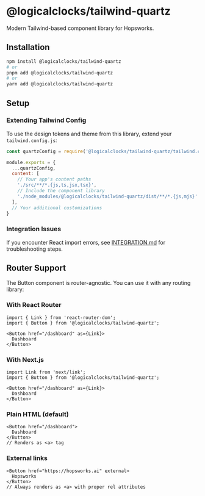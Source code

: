 # @logicalclocks/tailwind-quartz

Modern Tailwind-based component library for Hopsworks.

## Installation

```bash
npm install @logicalclocks/tailwind-quartz
# or
pnpm add @logicalclocks/tailwind-quartz
# or 
yarn add @logicalclocks/tailwind-quartz
```

## Setup

### Extending Tailwind Config

To use the design tokens and theme from this library, extend your `tailwind.config.js`:

```javascript
const quartzConfig = require('@logicalclocks/tailwind-quartz/tailwind.config.js');

module.exports = {
  ...quartzConfig,
  content: [
    // Your app's content paths
    './src/**/*.{js,ts,jsx,tsx}',
    // Include the component library
    './node_modules/@logicalclocks/tailwind-quartz/dist/**/*.{js,mjs}'
  ],
  // Your additional customizations
}
```

### Integration Issues

If you encounter React import errors, see [INTEGRATION.md](./INTEGRATION.md) for troubleshooting steps.

## Router Support

The Button component is router-agnostic. You can use it with any routing library:

### With React Router

```tsx
import { Link } from 'react-router-dom';
import { Button } from '@logicalclocks/tailwind-quartz';

<Button href="/dashboard" as={Link}>
  Dashboard
</Button>
```

### With Next.js

```tsx
import Link from 'next/link';
import { Button } from '@logicalclocks/tailwind-quartz';

<Button href="/dashboard" as={Link}>
  Dashboard
</Button>
```

### Plain HTML (default)

```tsx
<Button href="/dashboard">
  Dashboard
</Button>
// Renders as <a> tag
```

### External links

```tsx
<Button href="https://hopsworks.ai" external>
  Hopsworks
</Button>
// Always renders as <a> with proper rel attributes
```